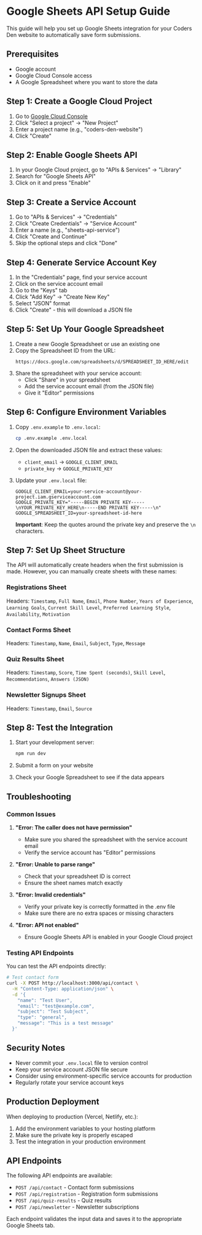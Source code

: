 # Google Sheets API Setup Guide

This guide will help you set up Google Sheets integration for your Coders Den website to automatically save form submissions.

## Prerequisites

- Google account
- Google Cloud Console access
- A Google Spreadsheet where you want to store the data

## Step 1: Create a Google Cloud Project

1. Go to [Google Cloud Console](https://console.cloud.google.com/)
2. Click "Select a project" → "New Project"
3. Enter a project name (e.g., "coders-den-website")
4. Click "Create"

## Step 2: Enable Google Sheets API

1. In your Google Cloud project, go to "APIs & Services" → "Library"
2. Search for "Google Sheets API"
3. Click on it and press "Enable"

## Step 3: Create a Service Account

1. Go to "APIs & Services" → "Credentials"
2. Click "Create Credentials" → "Service Account"
3. Enter a name (e.g., "sheets-api-service")
4. Click "Create and Continue"
5. Skip the optional steps and click "Done"

## Step 4: Generate Service Account Key

1. In the "Credentials" page, find your service account
2. Click on the service account email
3. Go to the "Keys" tab
4. Click "Add Key" → "Create New Key"
5. Select "JSON" format
6. Click "Create" - this will download a JSON file

## Step 5: Set Up Your Google Spreadsheet

1. Create a new Google Spreadsheet or use an existing one
2. Copy the Spreadsheet ID from the URL:
   ```
   https://docs.google.com/spreadsheets/d/SPREADSHEET_ID_HERE/edit
   ```
3. Share the spreadsheet with your service account:
   - Click "Share" in your spreadsheet
   - Add the service account email (from the JSON file)
   - Give it "Editor" permissions

## Step 6: Configure Environment Variables

1. Copy `.env.example` to `.env.local`:
   ```bash
   cp .env.example .env.local
   ```

2. Open the downloaded JSON file and extract these values:
   - `client_email` → `GOOGLE_CLIENT_EMAIL`
   - `private_key` → `GOOGLE_PRIVATE_KEY`

3. Update your `.env.local` file:
   ```env
   GOOGLE_CLIENT_EMAIL=your-service-account@your-project.iam.gserviceaccount.com
   GOOGLE_PRIVATE_KEY="-----BEGIN PRIVATE KEY-----\nYOUR_PRIVATE_KEY_HERE\n-----END PRIVATE KEY-----\n"
   GOOGLE_SPREADSHEET_ID=your-spreadsheet-id-here
   ```

   **Important**: Keep the quotes around the private key and preserve the `\n` characters.

## Step 7: Set Up Sheet Structure

The API will automatically create headers when the first submission is made. However, you can manually create sheets with these names:

### Registrations Sheet
Headers: `Timestamp`, `Full Name`, `Email`, `Phone Number`, `Years of Experience`, `Learning Goals`, `Current Skill Level`, `Preferred Learning Style`, `Availability`, `Motivation`

### Contact Forms Sheet
Headers: `Timestamp`, `Name`, `Email`, `Subject`, `Type`, `Message`

### Quiz Results Sheet
Headers: `Timestamp`, `Score`, `Time Spent (seconds)`, `Skill Level`, `Recommendations`, `Answers (JSON)`

### Newsletter Signups Sheet
Headers: `Timestamp`, `Email`, `Source`

## Step 8: Test the Integration

1. Start your development server:
   ```bash
   npm run dev
   ```

2. Submit a form on your website
3. Check your Google Spreadsheet to see if the data appears

## Troubleshooting

### Common Issues

1. **"Error: The caller does not have permission"**
   - Make sure you shared the spreadsheet with the service account email
   - Verify the service account has "Editor" permissions

2. **"Error: Unable to parse range"**
   - Check that your spreadsheet ID is correct
   - Ensure the sheet names match exactly

3. **"Error: Invalid credentials"**
   - Verify your private key is correctly formatted in the .env file
   - Make sure there are no extra spaces or missing characters

4. **"Error: API not enabled"**
   - Ensure Google Sheets API is enabled in your Google Cloud project

### Testing API Endpoints

You can test the API endpoints directly:

```bash
# Test contact form
curl -X POST http://localhost:3000/api/contact \
  -H "Content-Type: application/json" \
  -d '{
    "name": "Test User",
    "email": "test@example.com",
    "subject": "Test Subject",
    "type": "general",
    "message": "This is a test message"
  }'
```

## Security Notes

- Never commit your `.env.local` file to version control
- Keep your service account JSON file secure
- Consider using environment-specific service accounts for production
- Regularly rotate your service account keys

## Production Deployment

When deploying to production (Vercel, Netlify, etc.):

1. Add the environment variables to your hosting platform
2. Make sure the private key is properly escaped
3. Test the integration in your production environment

## API Endpoints

The following API endpoints are available:

- `POST /api/contact` - Contact form submissions
- `POST /api/registration` - Registration form submissions
- `POST /api/quiz-results` - Quiz results
- `POST /api/newsletter` - Newsletter subscriptions

Each endpoint validates the input data and saves it to the appropriate Google Sheets tab.
